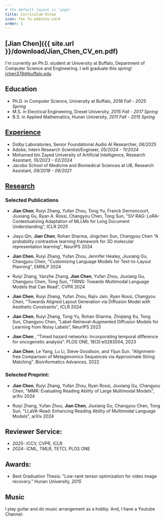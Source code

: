 ```yaml
---
# the default layout is 'page'
title: Curriculum Vitae
icon: fas fa-address-card
order: 1
---
```

<!-- Include Font Awesome -->
<link rel="stylesheet" href="https://cdnjs.cloudflare.com/ajax/libs/font-awesome/6.0.0/css/all.min.css">

## <i class="fas fa-address-card"></i> [Jian Chen]({{ site.url }}/download/Jian_Chen_CV_en.pdf)

I'm currently an Ph.D. student at University at Buffalo, Department of Computer Science and Engineering. I will graduate this spring!<br /> 
<i class="fas fa-envelope"></i> jchen378@buffalo.edu

## <i class="fas fa-school"></i> Education
- Ph.D. in Computer Science, University at Buffalo, *2018 Fall - 2025 Spring* 
- M.S. in Electrical Engineering, Drexel University, *2015 Fall - 2017 Spring*
- B.S. in Applied Mathematics, Hunan University, *2011 Fall - 2015 Spring*


## <i class="fab fa-linkedin"></i> [Experience](https://www.linkedin.com/in/jian-chen-1a0b9a11b/)
- Dolby Laboratories, Senior Foundational Audio AI Researcher, *06/2025*
- Adobe, Intern Research Scientist/Engineer, *05/2024 - 11/2024*
- Mohamed bin Zayed University of Artificial Intelligence, Research Assistant, *10/2023 - 02/2024*
- Jacobs School of Medicine and Biomedical Sciences at UB, Research Assistant, *09/2018 - 09/2021*

## <i class="fas fa-user-graduate"></i> [Research](https://scholar.google.com/citations?user=uBGjz-EAAAAJ&hl=en&oi=ao)
### Selected Publications 

- **Jian Chen**, Ruiyi Zhang, Yufan Zhou, Tong Yu, Franck Dernoncourt, Jiuxiang Gu, Ryan A. Rossi, Changyou Chen, Tong Sun, "SV-RAG: LoRA-Contextualizing Adaptation of MLLMs for Long Document Understanding", ICLR 2025

- Jiayu Qin, **Jian Chen**, Rohan Sharma, Jingchen Sun, Changyou Chen "A probability contrastive learning framework for 3D molecular representation learning", NeurIPS 2024

- **Jian Chen**, Ruiyi Zhang, Yufan Zhou, Jennifer Healey, Jiuxiang Gu, Changyou Chen, "Customizing Language Models for Text-to-Layout Planning", EMNLP 2024

- Ruiyi Zhang, Yanzhe Zhang, **Jian Chen**, Yufan Zhou, Jiuxiang Gu, Changyou Chen, Tong Sun, "TRINS: Towards Multimodal Language Models that Can Read", CVPR 2024

- **Jian Chen**, Ruiyi Zhang, Yufan Zhou, Rajiv Jain, Ryan Rossi, Changyou Chen, "Towards Aligned Layout Generation via Diffusion Model with Aesthetic Constraints", ICLR 2024

- **Jian Chen**, Ruiyi Zhang, Tong Yu, Rohan Sharma, Zhiqiang Xu, Tong Sun, Changyou Chen, “Label-Retrieval-Augmented Diffusion Models for Learning from Noisy Labels”, NeurIPS 2023

- **Jian Chen** , “Timed hazard networks: Incorporating temporal difference for oncogenetic analysis”. PLOS ONE, 18(3):e0283004, 2023

- **Jian Chen**, Le Yang, Lu Li, Steve Goodison, and Yijun Sun. "Alignment-free Comparison of Metagenomics Sequences via Approximate String Matching". Bioinformatics Advances, 2022


### Selected Preprint:

- **Jian Chen**, Ruiyi Zhang, Yufan Zhou, Ryan Rossi, Jiuxiang Gu, Changyou Chen, "MMR: Evaluating Reading Ability of Large Multimodal Models", arXiv 2024

- Ruiyi Zhang, Yufan Zhou, **Jian Chen**, Jiuxiang Gu, Changyou Chen, Tong Sun, "LLaVA-Read: Enhancing Reading Ability of Multimodal Language Models", arXiv 2024

## <i class="fas fa-book-reader"></i> Reviewer Service:
- *2025*- ICCV, CVPR, ICLR
- *2024*- ICML, TMLR, TETCI, PLOS ONE

## <i class="fa fa-trophy"></i> Awards:
- Best Graduation Thesis: "Low-rank tensor optimization for video image recovery." Hunan University, *2015*

## <i class="fas fa-music"></i> Music 
I play guitar and do music arrangement as a hobby. And, I have a Youtube Channel: [<i class="fab fa-youtube"></i>](https://www.youtube.com/@jianchen2550)


